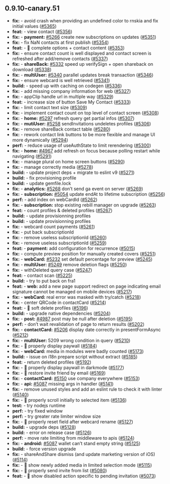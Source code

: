 ## 0.9.10-canary.51

* **fix:**  - avoid crash when providing an undefined color to rnskia and fix initial values ([#5365](https://github.com/AzzappApp/azzapp/pull/5365))
* **feat:**  - view contact ([#5356](https://github.com/AzzappApp/azzapp/pull/5356))
* **fix:**  - **payment:** [#5266](https://github.com/AzzappApp/azzapp/pull/5266) create new subscriptions on updates ([#5351](https://github.com/AzzappApp/azzapp/pull/5351))
* **fix:**  - fix NaN contacts at first publish ([#5354](https://github.com/AzzappApp/azzapp/pull/5354))
* **feat:**  - 🎸 complete options + contact content ([#5353](https://github.com/AzzappApp/azzapp/pull/5353))
* **fix:**  - ensure contact count is well displayed and contact screen is refreshed after add/remove contacts ([#5337](https://github.com/AzzappApp/azzapp/pull/5337))
* **fix:**  - **shareBack:** [#5332](https://github.com/AzzappApp/azzapp/pull/5332) speed up verifySign + open shareback on download ([#5338](https://github.com/AzzappApp/azzapp/pull/5338))
* **fix:**  - **multiUser:** [#5340](https://github.com/AzzappApp/azzapp/pull/5340) parallel updates break transaction ([#5346](https://github.com/AzzappApp/azzapp/pull/5346))
* **fix:**  - ensure webcard is well retrieved ([#5341](https://github.com/AzzappApp/azzapp/pull/5341))
* **build:**  - speed up with caching on codegen ([#5336](https://github.com/AzzappApp/azzapp/pull/5336))
* **fix:**  - add missing company information for web ([#5327](https://github.com/AzzappApp/azzapp/pull/5327))
* **fix:**  - appClip handle url in multiple way ([#5329](https://github.com/AzzappApp/azzapp/pull/5329))
* **feat:**  - increase size of button Save My Contact ([#5333](https://github.com/AzzappApp/azzapp/pull/5333))
* **fix:**  - limit contact text size ([#5309](https://github.com/AzzappApp/azzapp/pull/5309))
* **fix:**  - implement contact count on top level of contact screen ([#5308](https://github.com/AzzappApp/azzapp/pull/5308))
* **fix:**  - **home:** [#5297](https://github.com/AzzappApp/azzapp/pull/5297) refresh query get partial infos ([#5307](https://github.com/AzzappApp/azzapp/pull/5307))
* **fix:**  - **mutiUser:** [#5258](https://github.com/AzzappApp/azzapp/pull/5258) sendInvitations undeletes profiles ([#5306](https://github.com/AzzappApp/azzapp/pull/5306))
* **fix:**  - remove shareBack contact table ([#5280](https://github.com/AzzappApp/azzapp/pull/5280))
* **fix:**  - rework contact link buttons to be more flexible and manage UI more dynamically ([#5294](https://github.com/AzzappApp/azzapp/pull/5294))
* **perf:**  - reduce usage of useAuthState to limit rerendering ([#5300](https://github.com/AzzappApp/azzapp/pull/5300))
* **fix:**  - **home:** [#4967](https://github.com/AzzappApp/azzapp/pull/4967) add refresh on focus because polling restart while navigating ([#5291](https://github.com/AzzappApp/azzapp/pull/5291))
* **fix:**  - manage plural on home screen buttons ([#5290](https://github.com/AzzappApp/azzapp/pull/5290))
* **fix:**  - manage correctly media ([#5278](https://github.com/AzzappApp/azzapp/pull/5278))
* **build:**  - update project deps + migrate to eslint v9 ([#5271](https://github.com/AzzappApp/azzapp/pull/5271))
* **build:**  - fix provisioning profile
* **build:**  - update gemfile.lock
* **fix:**  - **analytics:** [#5268](https://github.com/AzzappApp/azzapp/pull/5268) don’t send ga event on server ([#5269](https://github.com/AzzappApp/azzapp/pull/5269))
* **fix:**  - **subscription:** [#5054](https://github.com/AzzappApp/azzapp/pull/5054) update endAt to lifetime subscription ([#5256](https://github.com/AzzappApp/azzapp/pull/5256))
* **perf:**  - add index on webCardId ([#5262](https://github.com/AzzappApp/azzapp/pull/5262))
* **fix:**  - **subscription:** stop existing rebill manager on upgrade ([#5263](https://github.com/AzzappApp/azzapp/pull/5263))
* **feat:**  - count profiles & deleted profiles ([#5267](https://github.com/AzzappApp/azzapp/pull/5267))
* **build:**  - update provisionning profiles
* **build:**  - update provisionning profiles
* **fix:**  - webcard count payments ([#5261](https://github.com/AzzappApp/azzapp/pull/5261))
* **fix:**  - put back subscriptionId
* **fix:**  - remove useless subscriptionId ([#5260](https://github.com/AzzappApp/azzapp/pull/5260))
* **fix:**  - remove useless subscriptionId ([#5259](https://github.com/AzzappApp/azzapp/pull/5259))
* **feat:**  - **payment:** add configuration for recurrence ([#5015](https://github.com/AzzappApp/azzapp/pull/5015))
* **fix:**  - compute preview position for manually created covers ([#5251](https://github.com/AzzappApp/azzapp/pull/5251))
* **fix:**  - **webCard:** [#5232](https://github.com/AzzappApp/azzapp/pull/5232) set default percentage for preview ([#5245](https://github.com/AzzappApp/azzapp/pull/5245))
* **fix:**  - **multiUser:** [#5249](https://github.com/AzzappApp/azzapp/pull/5249) remove deletion flags ([#5250](https://github.com/AzzappApp/azzapp/pull/5250))
* **fix:**  - withDeleted query case ([#5247](https://github.com/AzzappApp/azzapp/pull/5247))
* **feat:**  - contact scan ([#5225](https://github.com/AzzappApp/azzapp/pull/5225))
* **build:**  - try to put back on fra1
* **feat:**  - **web:** add a new page support redirect on page indicating email signature cannot be managed on mobile devices ([#5217](https://github.com/AzzappApp/azzapp/pull/5217))
* **fix:**  - **webCard:** real error was masked with try/catch ([#5218](https://github.com/AzzappApp/azzapp/pull/5218))
* **fix:**  - center QRCode in contactCard ([#5214](https://github.com/AzzappApp/azzapp/pull/5214))
* **feat:**  - 🎸 soft delete profiles ([#5196](https://github.com/AzzappApp/azzapp/pull/5196))
* **build:**  - upgrade native dependencies ([#5204](https://github.com/AzzappApp/azzapp/pull/5204))
* **fix:**  - **post:** [#4987](https://github.com/AzzappApp/azzapp/pull/4987) post may be null after deletion ([#5195](https://github.com/AzzappApp/azzapp/pull/5195))
* **perf:**  - don’t wait revalidation of page to return results ([#5202](https://github.com/AzzappApp/azzapp/pull/5202))
* **fix:**  - **contactCard:** [#5206](https://github.com/AzzappApp/azzapp/pull/5206) display date correctly in presentFormAsync ([#5212](https://github.com/AzzappApp/azzapp/pull/5212))
* **fix:**  - **multiUser:** 5209 wrong condition in query ([#5210](https://github.com/AzzappApp/azzapp/pull/5210))
* **fix:**  - 🐛 properly display paywall ([#5184](https://github.com/AzzappApp/azzapp/pull/5184))
* **fix:**  - **webCard:** media in modules were badly counted ([#5173](https://github.com/AzzappApp/azzapp/pull/5173))
* **build:**  - issue on i18n prepare script without extract ([#5185](https://github.com/AzzappApp/azzapp/pull/5185))
* **feat:**  - return deleted profiles ([#5192](https://github.com/AzzappApp/azzapp/pull/5192))
* **fix:**  - 🐛 properly display paywall in darkmode ([#5177](https://github.com/AzzappApp/azzapp/pull/5177))
* **fix:**  - 🐛 restore invite friend by email ([#5169](https://github.com/AzzappApp/azzapp/pull/5169))
* **fix:**  - **contactCard:** [#5150](https://github.com/AzzappApp/azzapp/pull/5150) use company everywhere ([#5153](https://github.com/AzzappApp/azzapp/pull/5153))
* **fix:**  - **api:** [#5087](https://github.com/AzzappApp/azzapp/pull/5087) missing args in handler ([#5141](https://github.com/AzzappApp/azzapp/pull/5141))
* **fix:**  - remove unused styles and add an eslint rule to check it with linter ([#5140](https://github.com/AzzappApp/azzapp/pull/5140))
* **fix:**  - 🐛 properly scroll initially to selected item ([#5136](https://github.com/AzzappApp/azzapp/pull/5136))
* **test:**  - try nodejs runtime
* **perf:**  - try fixed window
* **perf:**  - try greater rate limiter window size
* **fix:**  - 🐛 properly reset field after webcard rename ([#5127](https://github.com/AzzappApp/azzapp/pull/5127))
* **build:**  - upgrade deps ([#5128](https://github.com/AzzappApp/azzapp/pull/5128))
* **build:**  - error on release case ([#5126](https://github.com/AzzappApp/azzapp/pull/5126))
* **perf:**  - move rate limiting from middleware to apis ([#5124](https://github.com/AzzappApp/azzapp/pull/5124))
* **fix:**  - **android:** [#5087](https://github.com/AzzappApp/azzapp/pull/5087) wallet can’t stand empty string ([#5125](https://github.com/AzzappApp/azzapp/pull/5125))
* **build:**  - force version upgrade
* **fix:**  - shareAndShare dismiss (and update marketing version of iOS) ([#5114](https://github.com/AzzappApp/azzapp/pull/5114))
* **fix:**  - 🐛 show newly added media in limited selection mode ([#5115](https://github.com/AzzappApp/azzapp/pull/5115))
* **fix:**  - 🐛 properly send invite from list ([#5080](https://github.com/AzzappApp/azzapp/pull/5080))
* **feat:**  - 🎸 show disabled action specific to pending invitation ([#5073](https://github.com/AzzappApp/azzapp/pull/5073))
